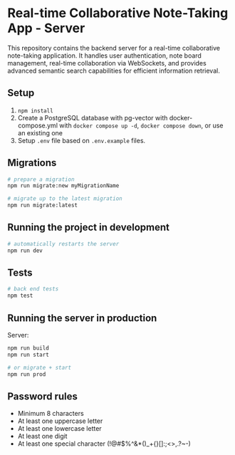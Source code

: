 # Real-time Collaborative Note-Taking App - Server

This repository contains the backend server for a real-time collaborative note-taking application. It handles user authentication, note board management, real-time collaboration via WebSockets, and provides advanced semantic search capabilities for efficient information retrieval.


## Setup

1. `npm install`
2. Create a PostgreSQL database with pg-vector with docker-compose.yml with
   `docker compose up -d`, `docker compose down`,
   or use an existing one
3. Setup `.env` file based on `.env.example` files.

## Migrations

```bash
# prepare a migration
npm run migrate:new myMigrationName

# migrate up to the latest migration
npm run migrate:latest
```

## Running the project in development

```bash
# automatically restarts the server
npm run dev
```

## Tests

```bash
# back end tests
npm test
```

## Running the server in production

Server:

```bash
npm run build
npm run start

# or migrate + start
npm run prod
```

## Password rules

- Minimum 8 characters
- At least one uppercase letter
- At least one lowercase letter
- At least one digit
- At least one special character (!@#$%^&*()_+{}[]:;<>,.?~-)
